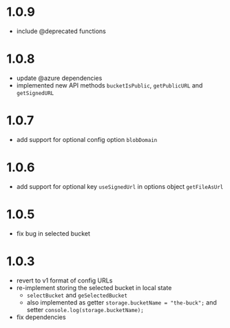 # 1.0.9
- include @deprecated functions

# 1.0.8
- update @azure dependencies
- implemented new API methods `bucketIsPublic`, `getPublicURL` and `getSignedURL`

# 1.0.7
- add support for optional config option `blobDomain`

# 1.0.6
- add support for optional key `useSignedUrl` in options object `getFileAsUrl`

# 1.0.5
- fix bug in selected bucket

# 1.0.3
- revert to v1 format of config URLs
- re-implement storing the selected bucket in local state
  - `selectBucket` and `geSelectedBucket`
  - also implemented as getter
    `storage.bucketName = "the-buck";` and setter `console.log(storage.bucketName);`
- fix dependencies
